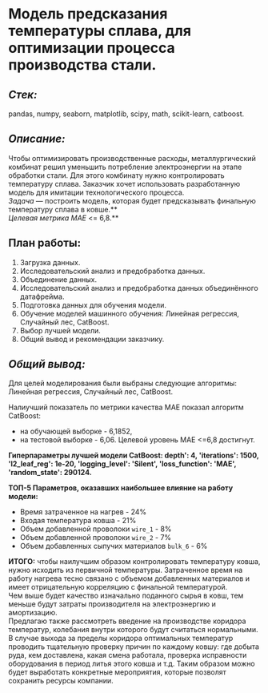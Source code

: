 # Модель предсказания температуры сплава, для оптимизации процесса производства стали.

## *Стек:*
pandas, numpy, seaborn, matplotlib, scipy, math, scikit-learn, catboost.
## *Описание:*
Чтобы оптимизировать производственные расходы, металлургический комбинат решил уменьшить потребление электроэнергии на этапе обработки стали. Для этого комбинату нужно контролировать температуру сплава. Заказчик хочет использовать разработанную модель для имитации технологического процесса.   
*Задача* — построить модель, которая будет предсказывать финальную температуру сплава в ковше.**  
*Целевая метрика МАЕ* <= 6,8.**

## **План работы:**
1. Загрузка данных.
2. Исследовательский анализ и предобработка данных.
3. Объединение данных.
4. Исследовательский анализ и предобработка данных объединённого датафрейма.
5. Подготовка данных для обучения модели.
6. Обучение моделей машинного обучения: Линейная регрессия, Случайный лес, CatBoost.
7. Выбор лучшей модели.
8. Общий вывод и рекомендации заказчику.

## *Общий вывод:*

Для целей моделирования были выбраны следующие алгоритмы: Линейная регрессия, Случайный лес, CatBoost.

Налиучший показатель по метрики качества МАЕ показал алгоритм CatBoost: 
- на обучающей выборке - 6,1852,  
- на тестовой выборке - 6,06. 
Целевой уровень МАЕ <=6,8 достигнут.
  
**Гиперпараметры лучшей модели CatBoost: depth': 4, 'iterations': 1500, 'l2_leaf_reg': 1e-20, 'logging_level': 'Silent', 'loss_function': 'MAE', 'random_state': 290124.**
  
**ТОП-5 Параметров, оказавших наибольшее влияние на работу модели:**
- Время затраченное на нагрев - 24%
- Входая температура ковша - 21%
- Объем добавленной проволоки `wire_1` - 8%
- Объем добавленной проволоки `wire_2` - 7%
- Объем добавленных сыпучих материалов `bulk_6` - 6%

**ИТОГО:** чтобы наилучшим образом контролировать температуру ковша, нужно исходить из первичной температуры. Затраченное время на работу нагрева тесно связано с объемом добавленных материалов и имеет отрицательную корреляцию с финальной температурой.  
Чем выше будет качество изначально поданного сырья в ковш, тем меньше будут затраты производителя на электроэнергию и амортизацию.  
Предлагаю также рассмотреть введение на производстве коридора температур, колебания внутри которого будут считаться нормальными. В случае выхода  за пределы коридора оптимальных температур проводить тщательную проверку причин по каждому ковшу: где добыта руда, кем доставлена, какая смена работала, проверка исправности оборудования в период литья этого ковша и т.д. Таким образом можно будет выработать конкретные мероприятия, которые позволят сохранить ресурсы компании.


